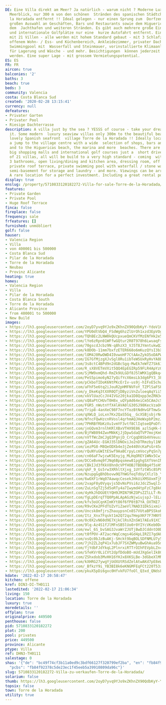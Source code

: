 ```yaml
---
DE: Eine Villa direkt am Meer? Ja natürlich - warum nicht ? Moderne Luxusvillen mit
  Meerblick, nur 300 m von den schönen  Stränden des spanischen Städtchens Torre de
  la Horadada entfernt !! Ideal gelegen - nur einen Sprung zum  Dorfzentrum mit einer
  großen Auswahl an Geschäften, Bars und Restaurants sowie dem Higuericas Strand,
  dem  Jachthafen und weiteren Stränden. Es gibt auch mehrere große Einkaufszentren
  und internationale Golfplätze nur eine  kurze Autofahrt entfernt. Eine Residenz
  mit 21 Villen - alle werden mit hohem Standard gebaut - mit 3 Schlafzimmern, 3  Bädern,
  offenem Wohn- / Ess- und Küchenbereich, Ankleidezimmer, privater Dachterrasse, privatem
  Swimmingpool mit  Wasserfall und Steinmauer, vorinstallierte Klimaanlage, Keller
  für Lagerung und Wäsche - und mehr. Besichtigungen  können jederzeit arrangiert
  werden. Eine super Lage - mit grossem Vermietungspotential.
ES: ES
FR: FR
aircon: true
balconies: '2'
baths: 3
beach: true
beds: 3
community: Valencia
costa: Costa Blanca Sud
created: '2020-02-28 13:15:41'
currency: null
defeatures:
- Privater Garten
- Privater Pool
- Riesige Dachterrasse
description: A villa just by the sea ? YESSS of course - take your dream and - live
  it. Some modern  luxury seaview villas only 300m to the beautiful beaches of the
  lovely Spanish seafront  village Torre de la Horadada !! Ideally located - just
  a jump to the village centre with a wide  selection of shops, bars and restaurants
  and to the Higuericas beach, the marina and more  beaches. There are also several
  big shopping malls and international golf courses just a  short drive away. A residence
  of 21 villas, all will be build to a very high standard - coming  with 3 bedrooms,
  3 bathrooms, open living/dining and kitchen area, dressing room, off road  parking,
  private roof terrace, private swimming pool with waterfall / stone wall, pre-installed  A/C,
  semi-basement for storage and laundry - and more. Viewings can be arranged at any  time.
  A rare location for a perfect investment. Including a great rental potential.
display: true
enslug: /property/5710833120182272-Villa-for-sale-Torre-de-la-Horadada/
features:
- Private Garden
- Private Pool
- Huge Roof Terrace
finca: false
fireplace: false
frequency: sale
frfeatures: []
furnished: unmöbliert
golf: false
hauser:
- Valencia Region
- Villa
- von 400001 bis 500000
- Costa Blanca Sud
- Pilar de la Horadada
- Torre de la Horadada
- Neubau
- Provinz Alicante
heating: true
homes:
- Valencia Region
- Villa
- Pilar de la Horadada
- Costa Blanca South
- Torre de la Horadada
- Alicante Province
- from 400001 to 500000
- New Build
images:
- https://lh3.googleusercontent.com/2oyD7yvq9YJo9xZKhnZX90QdbKyY-YdoV1Gpk-BjqUmHTU5rYicb3DU6ByRQ1ZmW6qxufHsU3MuDIgwwi2qmB6gZ0ockviL1=w640-rj-e30-l100
- https://lh3.googleusercontent.com/YPU0dtVbQ4_FSdWg6hzZlUrOh1xzd3EpVOg4JQOXDeKnyC62NWCGCUuTn84yCB6hk0JWCMG1vt10bR7-U2gKfzW9YtkmBO0VZw=w640-rj-e30-l100
- https://lh3.googleusercontent.com/TQhBEc2LNW0kQUcpxueQmCKVfMzENfHk2e5shriiZJYzml8anf4qu5BWafCZzr2OGC0MllMR9BLAoGdALaU2ipyux5dhPjYAqIw=w640-rj-e30-l100
- https://lh3.googleusercontent.com/lYe6zRpn01WFfwGQtur2R8T978h6LwuaqFsMAvakCmCzEujRDzCPsAXIQQ_allCXZR-LLPOx2KKFYj75c9aFR-KimvGdHkjGtw=w640-rj-e30-l100
- https://lh3.googleusercontent.com/70gscdJcbz9N-q8hzX3_VJ5T8JYmntukwQ200ZHKDvLV3kBvWKnBzQK24bVA_-QStTZ6De2SXSMNkj7m4U7szhn_QIn95hyoZJ8=w640-rj-e30-l100
- https://lh3.googleusercontent.com/k8DOb-11mm7bxfzETER668o6mKuzQYsI3bXkEA_5iVQKmJoZfwHKtiyTPg9hsMy8827P4ipXRhQiokRL_RmME6tIunNhTHUn=w640-rj-e30-l100
- https://lh3.googleusercontent.com/lOM4J0RwOWD4I0vwoHF7CtAAxZykO5oDAPWn1du7OoIGJuhNqwI7BVcD-MftZUBSOVhGWBuCHsqBa8kNYLr6MbOBu-bwWyc_vB8=w640-rj-e30-l100
- https://lh3.googleusercontent.com/IG7GfMjzgXJvSgl8Ru1ibTeWSUxRyHvYA8BIKghWnf7_2-qvsFv1ufP9O7r5zdkGf36Dldp7ySr3VpUcqWEUom3wR18Ghq2xGw=w640-rj-e30-l100
- https://lh3.googleusercontent.com/3s8ctC4BPd9n2dGBcSgq-MwEk7eWfZ7Sk6I-fhNWZsNnQa31TyqFSNrkbocA01I1IGep996nWGM8pAyodLuDLKNoCpfqkoO3TSg=w640-rj-e30-l100
- https://lh3.googleusercontent.com/R_sX8VETmVXit5QQ4EpEGIRp59FLR4ApYzQWq9S5fdj5lusB8yka37Yxf5FNfVhyIV30IbgvjFY8upFenO7JyrL-dN20VXYOvw=w640-rj-e30-l100
- https://lh3.googleusercontent.com/SjMW9xmQhd-RmZk9ULGDf8J5lWMX1gQBkq4PvZnPxSa7LgQDbyscINX3aJUy1P2J2Ebrx2SuAJKM-UsRXGvK799H8MwweXWWvQ=w640-rj-e30-l100
- https://lh3.googleusercontent.com/PeS5pimo6yN27yQifYcX6msLb3dg6PY3_3Fr00l9PNuI60UZLfv55fHZQR9DiVKir27ZHNgw3IXGFSEcvs3zsn1OtYO3h9h2=w640-rj-e30-l100
- https://lh3.googleusercontent.com/pCkboTIDoK6NtPKcErIv-us9j-hIFxE5chw929-U-fQySnUZB7hE329-NRBgrfo1WAc4d31mIhTzmRIWDgPBDFYSrjqYaTQIdBg=w640-rj-e30-l100
- https://lh3.googleusercontent.com/aFhF5e6tq2iJouR2pHMFNVFoY_TZPlSaFSPNtxkkImjFfqHwNyROxMo3f8StUxaRgZRlEE4dwCjmwVz6CwtRikgIhBJxcwXJRwA=w640-rj-e30-l100
- https://lh3.googleusercontent.com/y_DkeKq3tXXR0QTjDByziVnZuloeqAqYii5qXmMZf7yLymu4iugJz8edimgKSON4ee_XFOLszfOFqONjbrabM0HwNH8GQV9o0A=w640-rj-e30-l100
- https://lh3.googleusercontent.com/xkVlUazCcJV4IVGz20jka1D8Qxpp3eZRN3eDPcPhIaRPlvM_uCAMxxZFXprdA05URCwea_TLVSTBXXzAvqeTZTGB2E1lBo_csQ=w640-rj-e30-l100
- https://lh3.googleusercontent.com/sQ8aPtCHUvT0H8x_uQYpAd64eiCm5CAmJcSVg4FKLaKm7gcGnOu7sgYjJI_6mpH2Z99jXT4ngcVOyDROBlapxsjS1QWZ-eP_ei0=w640-rj-e30-l100
- https://lh3.googleusercontent.com/FGR5_nWutnYfX4lAVA0lG30SJ98KecVzaOCda4QD96igboVLAGLchcl-G8rNolKAP-XDadl1DIRnLMfrxqK5dzT7V-esMzyceA=w640-rj-e30-l100
- https://lh3.googleusercontent.com/Trip8-4anXeC98F7ncYTozBtNdHvGFTmwSodkOH4SDGvCV0xeQcZWmEPJE_gPBnVoGPJnnvEfmNi9cYi5B-a5DgwaWlwnOtJmKE=w640-rj-e30-l100
- https://lh3.googleusercontent.com/qXWLQ_ioLxn7Kx2QaS5Gq__GcXSBjsbjrNqT44VSaIvoqrf4EbAdH5uLmk8Mz6QF7RstJfGln4SJvgtPy1iCNCSndSTEi6YD=w640-rj-e30-l100
- https://lh3.googleusercontent.com/NfncFQwHzcnRVosl4qrhmAQJHeWxpbP2mzJ_odbi_5e5ahvv3qi8mHLeBVt6_5P5oxjPrMF3x4r8RyKNZObqGrd92OEXLvg09g=w640-rj-e30-l100
- https://lh3.googleusercontent.com/7PHRBfRbKzXu1vmYF3vtf8ClIqtoeQPoDfxT8-NKe6lveg7L0M4hWyTTrLTgJTfkcskEQLV-OKgs7cG7rWc1DKQYkD9_CwGQkRs=w640-rj-e30-l100
- https://lh3.googleusercontent.com/jnGQvm3rnlhKRlXBxVTHX9E86_azlSqHk-Ftt8vZc_djVwDYhwuUbDCDgnhfDhf-55TAtpspYsO1hf9kHMsrNjbVu50Cpc7-7Uo=w640-rj-e30-l100
- https://lh3.googleusercontent.com/BjFW8094ZwvMNkKjJjDpwSdaQTVP7mojKmGkcVhz9ATVxY13T2L94xEMMEUkWvNlp7iMS6vmmoEPuHVXj2BSuNm4sWW4SvOxlA=w640-rj-e30-l100
- https://lh3.googleusercontent.com/nVTfWcZmCJgQ3PgnjD_CrCgqD8Sb4VVeusxekKBxvC7N2FuKN7IRzK1_K_kHpV16zUDR8-EDqMjJ6lGLRYYpkA7COBdDYOMYCQ=w640-rj-e30-l100
- https://lh3.googleusercontent.com/gZA64Uc-EGHJ35lDNOxiJo2nDTRmzbyl1NMcSXN-atQncWu9y1qPIWDxMcww5L86EZ5Nw_7jmdJFGUMc6yuPTaERuOiBfcBS_2M=w640-rj-e30-l100
- https://lh3.googleusercontent.com/iezPG8-M8QeODXb4e3jZe440VcKaPsGr45dPkUb8XVnzP_ehraWApFnGufdgM8JBNY8yRxW0z34hLkGofpoxAql8mCPMXbBP=w640-rj-e30-l100
- https://lh3.googleusercontent.com/rQuNYuGWItESwf9AaBCrpyLcmVocyPqSn7p0i2zCL5m5uyqNsRAWBpipzmH2YpK8fqXzn_V7clnvs_BEHEfyuYP-bdLeW-0k3gc=w640-rj-e30-l100
- https://lh3.googleusercontent.com/cn66aF7wjcwK5Enyjg_MLHqOREY1WNx5CwjVCycZ3eHhfUT0itrW2GyWaggzDNa_ruxkcL3qrnKGjwQQQZJsSu8UqpnjVHrLMA=w640-rj-e30-l100
- https://lh3.googleusercontent.com/DCCeBvmq9fJNq6Bpqsmew81pghgSXfVenINo8Dxz4eowFZRoLh_h7zujVp_4TyUX93LrSw_jg2a2m5364sqyWK-XQb2lDPvESA=w640-rj-e30-l100
- https://lh3.googleusercontent.com/CBkIJd3fKkV8hnOcVPfHOBJTBD8Bg4f5sHSXePLvvYv0yGsZKCbkR_tfdqks9Gmf2UwGeoAHN47wZNm40BQyEku9CKfsJsNh790=w640-rj-e30-l100
- https://lh3.googleusercontent.com/qkF_9_Gs5rw3XRhltXjxg_1UYfztWSc8SP8WTWPOg6Bj9NIu4O5wh3x5INjfcf4V926671-zL_eAvZszwiE9yhlSicX-jOLf=w640-rj-e30-l100
- https://lh3.googleusercontent.com/NzupgGgBhDbovw9Q7hWGfeqTdUyCXlzlb_YoeKTl1bwGampTcmdPZA44dlRKQJf6lsxI0rSg-dMAxUXcW30bD42mDpWZFcZbCQ=w640-rj-e30-l100
- https://lh3.googleusercontent.com/6wOXF1rWq07AawqcCesekJHkUiXMSUxmTjMQTvNmGjwraW9ZI0G0LkklnyLpreITpesr_qgARxbDyniQrwJV9XMfqSD8k3th=w640-rj-e30-l100
- https://lh3.googleusercontent.com/2vapF8y0Vyqvjs5DvNsPVsi6zJdcZ5wqlI49p4tpIJEY8S-3MzVNE6hqgVLN68daJWMQMFlcI_VQvbxGIBns-FDljpvvFsCg0tk=w640-rj-e30-l100
- https://lh3.googleusercontent.com/ZuLnSgTZj5d5oRTy4a7Iwymd4tpFzC7g8kQ-FBWKSmAsOYRCQ3mkSh-_E8UQnXVZ9zspGWmt-96DnG8jD9-7S_vmDzZ3VAxYkQ=w640-rj-e30-l100
- https://lh3.googleusercontent.com/4yHkJhDGUEtYQH9JMIN79KZOPsZZlLLT-RuAw3efpn4xYegLo9hXtFqIvNvhhGNgEgvLv1p0SGp7Awb6NQHES5xkCLiHlLmqEA=w640-rj-e30-l100
- https://lh3.googleusercontent.com/fgLpDErqTTQ0PpALApAGzNjwiujspJ-lELa7POKr1VzHrUYZaZQYFbRouBd2gyz8ZOrILG2rkdFiL5AAVmaUUTvynC6A3ebWl8I=w640-rj-e30-l100
- https://lh3.googleusercontent.com/kfv3oUCqnKImKYt86f6fP8tB7YA_OXTKE7_bVY6DBeE5cYGFtLn7fFvOeFZ7fiuSmfAPSe79grJOzK034AjvdgVMZuuXVJOEzA=w640-rj-e30-l100
- https://lh3.googleusercontent.com/R9vCKe2PFdTUZvYiZaeVl7NAD31DkSixmivpUn-wqdax8SershJMBGwGsRmsEZcXKbXoNa8hJIrmyHq8YfW2s4saRGlMM4CuEeU=w640-rj-e30-l100
- https://lh3.googleusercontent.com/Uncsk8mfjrsZhauypsnCn8S7VUtaBPSSkoK12C9H9LUxCfB15o3aEdDoGEq9grjvajrDOzfKvBzf3xbmF9gN0irwId6lGN2JbOg=w640-rj-e30-l100
- https://lh3.googleusercontent.com/Itz_Xnx7Fqskt1m2Q72qu7HepXKF7F7HNYkGU-_INd7BKTWfY1cCvXdP6YX0ezWa3jMNIC6v4OOy9g4ZBawuiHBBnPk_r3R5PA=w640-rj-e30-l100
- https://lh3.googleusercontent.com/0c0X2vN60d9E7XjkClRsXZnSW17AEu91XC72ks_3UHjgIwvxFORVhgmy6ZQYEmCv7jltwLe1jO2Pl-SZmgqWitZAPwHbTDdifA=w640-rj-e30-l100
- https://lh3.googleusercontent.com/9lq-Az4S1fJlMFnSB5lUo0r0YIYcVKeb0DdeP7P692eF9YMwrpo2L-Q7C8OSWTR_sHlXNBt5x1KbXkG7B3L-ycLVdVMysIlguQ=w640-rj-e30-l100
- https://lh3.googleusercontent.com/ewl_6S_bvSAG3JvaWrZJUTjBwDJCddntO0DrAB5HTH1RH4EBUV_2uJhYJmAEmvKgZYNnv4kRtXMfzypptc5Nau6Rooatm-QyplA=w640-rj-e30-l100
- https://lh3.googleusercontent.com/t0fPOV-AT2acrWqCcmgs4Gd4pLIRZI7gdAUFMyDG82Y2PoYEf6XQ-cQoVUIjeCadQ26KJnkWv2YqVzn25h2NuVSzBKIsBx79nw=w640-rj-e30-l100
- https://lh3.googleusercontent.com/osQc0bJzBuAKj-SHckt9bqBOLSDFNMLU7y5XfxTZNx-jcSacQhaCwYp-CDMx3w-eT1EWFlNjk6naNMSydDWpXjfszuRkePUk8w=w640-rj-e30-l100
- https://lh3.googleusercontent.com/7jh2ZL2qP41x7ubJF7SXZWMyuBwGhAua95mtvxtFtibGxKrJBIFN3KB3Vxi9Cl2DyQAL0QFJ512dOCKjIAZVtA8at79_mVSqY7k=w640-rj-e30-l100
- https://lh3.googleusercontent.com/fjYdbFJdYkqL2PlnrxiRTTrOIhFEVpbLZncv1REILIsBuZnaU3gIf2xJKo9uWs2BFwalB7fpoycxQNmsrKXmTcyH7kqiR_SpyA=w640-rj-e30-l100
- https://lh3.googleusercontent.com/SfeKVr0LiCVt2dpfDdoBO-mUdJXgGelIk80-RGY7Q1eAJrhGV7093QvPfIKM6OFNsFPBStqeYc5_yNS-eB9FYcVFq-4EDFWJKg=w640-rj-e30-l100
- https://lh3.googleusercontent.com/ZShxdob3MvHH16YHJx8XKSLBe-3dGbeXlMNUoXfyRmbVmqDCV_zsWSmVed5MK27OyLqijRUk_Ui-QX3R8trP5HN3v39CufjV7w=w640-rj-e30-l100
- https://lh3.googleusercontent.com/kXHRG27ywgYjUdXUtRSdZelAtwAKd7pE8eWBb87IwTLdv0bc_hktzosPemOrWE94F0ZUoSO8Lu6OnJERNl5R8ZUh1P-a6qpK9HM=w640-rj-e30-l100
- https://lh3.googleusercontent.com/_BfkzY9i_YB3BI8k6eKNGMFEqFCt220T53x6q7wit7r3bhW6f8-YFUd8FGOhTv0HRY7W6Ij11kzOjGJRl-0wZMOhHntDXzdJBkE=w640-rj-e30-l100
- https://lh3.googleusercontent.com/pkuX5pDi6gxc0HfvkFU7foOl_Q3xd_QNdsFIpwBs0bbfIPonFUaRlxnftABjyyMzlSTl8MhGZQ_JBTUzFMx2d4LYzFU-gcZrrw=w640-rj-e30-l100
kdate: '2022-02-17 20:58:47'
kitchen: offene
kref: DIN3-DI-TH0111
lastedited: '2022-02-17 21:06:34'
living: 150
location: Torre de la Horadada
luxury: true
moredetails: ''
offplan: true
originalprice: 449500
penthouse: false
pid: 5710833120182272
plot: 200
pool: privates
price: 449500
province: Alicante
ptype: Villa
ref: DHN3-TH0111
salestage: 0
shas: '{"de": "bc49f74cf3b11a0ed9c3bdf66127f320799ef2ba", "en": "fb84f92378c5de23ec1f45eeb5a39910809da96c",
  "pcbs": "fb84f92378c5de23ec1f45eeb5a39910809da96c"}'
slug: 5710833120182272-Villa-zu-verkaufen-Torre-de-la-Horadada/
solarium: false
thumb: https://lh3.googleusercontent.com/2oyD7yvq9YJo9xZKhnZX90QdbKyY-YdoV1Gpk-BjqUmHTU5rYicb3DU6ByRQ1ZmW6qxufHsU3MuDIgwwi2qmB6gZ0ockviL1=w400-h240-n-rj-e30-l100
topsix: false
town: Torre de la Horadada
utility: true
---
```

